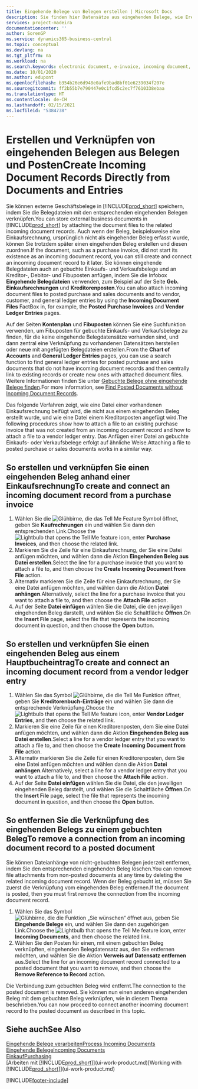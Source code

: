 ```yaml
---
title: Eingehende Belege von Belegen erstellen | Microsoft Docs
description: Sie finden hier Datensätze aus eingehenden Belege, wie Erechnungen erstellen und verwalten OCRaufgaben, elektronische Geschäftsverkehr und Belegaustausch.
services: project-madeira
documentationcenter: ''
author: SorenGP
ms.service: dynamics365-business-central
ms.topic: conceptual
ms.devlang: na
ms.tgt_pltfrm: na
ms.workload: na
ms.search.keywords: electronic document, e-invoice, incoming document, OCR, ecommerce, document exchange, import invoice
ms.date: 10/01/2020
ms.author: edupont
ms.openlocfilehash: b354b26e6d948e0afe9bad8bf01e6239034f207e
ms.sourcegitcommit: ff2b55b7e790447e0c1fcd5c2ec7f7610338ebaa
ms.translationtype: HT
ms.contentlocale: de-CH
ms.lasthandoff: 02/15/2021
ms.locfileid: "5384738"
---
```

# <a name="create-incoming-document-records-directly-from-documents-and-entries"></a><span data-ttu-id="88dc6-103">Erstellen und Verknüpfen von eingehenden Belegen aus Belegen und Posten</span><span class="sxs-lookup"><span data-stu-id="88dc6-103">Create Incoming Document Records Directly from Documents and Entries</span></span>
<span data-ttu-id="88dc6-104">Sie können externe Geschäftsbelege in [!INCLUDE[prod_short](includes/prod_short.md)] speichern, indem Sie die Belegdateien mit den entsprechenden eingehenden Belegen verknüpfen.</span><span class="sxs-lookup"><span data-stu-id="88dc6-104">You can store external business documents in [!INCLUDE[prod_short](includes/prod_short.md)] by attaching the document files to the related incoming document records.</span></span> <span data-ttu-id="88dc6-105">Auch wenn der Beleg, beispielsweise eine Einkaufsrechnung, ursprünglich nicht als eingehender Beleg erfasst wurde, können Sie trotzdem später einen eingehenden Beleg erstellen und diesen zuordnen.</span><span class="sxs-lookup"><span data-stu-id="88dc6-105">If the document, such as a purchase invoice, did not start its existence as an incoming document record, you can still create and connect an incoming document record to it later.</span></span> <span data-ttu-id="88dc6-106">Sie können eingehende Belegdateien auch an gebuchte Einkaufs- und Verkaufsbelege und an Kreditor-, Debitor- und Fibuposten anfügen, indem Sie die Infobox **Eingehende Belegdateien** verwenden, zum Beispiel auf der Seite **Geb. Einkaufsrechnungen** und **Kreditorenposten**.</span><span class="sxs-lookup"><span data-stu-id="88dc6-106">You can also attach incoming document files to posted purchase and sales documents and to vendor, customer, and general ledger entries by using the **Incoming Document Files** FactBox in, for example, the **Posted Purchase Invoices** and **Vendor Ledger Entries** pages.</span></span>

<span data-ttu-id="88dc6-107">Auf der Seiten **Kontenplan** und **Fibuposten** können Sie eine Suchfunktion verwenden, um Fibuposten für gebuchte Einkaufs- und Verkaufsbelege zu finden, für die keine eingehende Belegdatensätze vorhanden sind, und dann zentral eine Verknüpfung zu vorhandenen Datensätzen herstellen oder neue mit angefügten Belegdateien erstellen.</span><span class="sxs-lookup"><span data-stu-id="88dc6-107">From the **Chart of Accounts** and **General Ledger Entries** pages, you can use a search function to find general ledger entries for posted purchase and sales documents that do not have incoming document records and then centrally link to existing records or create new ones with attached document files.</span></span> <span data-ttu-id="88dc6-108">Weitere Informationen finden Sie unter [Gebuchte Belege ohne eingehende Belege finden](across-how-find-posted-documents-without-income-document-records.md).</span><span class="sxs-lookup"><span data-stu-id="88dc6-108">For more information, see [Find Posted Documents without Incoming Document Records](across-how-find-posted-documents-without-income-document-records.md).</span></span>

<span data-ttu-id="88dc6-109">Das folgende Verfahren zeigt, wie eine Datei einer vorhandenen Einkaufsrechnung beifügt wird, die nicht aus einem eingehenden Beleg erstellt wurde, und wie eine Datei einem Kreditorposten angefügt wird.</span><span class="sxs-lookup"><span data-stu-id="88dc6-109">The following procedures show how to attach a file to an existing purchase invoice that was not created from an incoming document record and how to attach a file to a vendor ledger entry.</span></span> <span data-ttu-id="88dc6-110">Das Anfügen einer Datei an gebuchte Einkaufs- oder Verkaufsbelege erfolgt auf ähnliche Weise.</span><span class="sxs-lookup"><span data-stu-id="88dc6-110">Attaching a file to posted purchase or sales documents works in a similar way.</span></span>

## <a name="to-create-and-connect-an-incoming-document-record-from-a-purchase-invoice"></a><span data-ttu-id="88dc6-111">So erstellen und verknüpfen Sie einen eingehenden Beleg anhand einer Einkaufsrechnung</span><span class="sxs-lookup"><span data-stu-id="88dc6-111">To create and connect an incoming document record from a purchase invoice</span></span>
1. <span data-ttu-id="88dc6-112">Wählen Sie die ![Glühbirne, die das Tell Me Feature](media/ui-search/search_small.png "Tell Me-Funktion") Symbol öffnet, geben Sie **Kaufrechnungen** ein und wählen Sie dann den entsprechenden Link.</span><span class="sxs-lookup"><span data-stu-id="88dc6-112">Choose the ![Lightbulb that opens the Tell Me feature](media/ui-search/search_small.png "Tell me what you want to do") icon, enter **Purchase Invoices**, and then choose the related link.</span></span>
2. <span data-ttu-id="88dc6-113">Markieren Sie die Zeile für eine Einkaufsrechnung, der Sie eine Datei anfügen möchten, und wählen dann die Aktion **Eingehenden Beleg aus Datei erstellen**.</span><span class="sxs-lookup"><span data-stu-id="88dc6-113">Select the line for a purchase invoice that you want to attach a file to, and then choose the **Create Incoming Document from File** action.</span></span>
3. <span data-ttu-id="88dc6-114">Alternativ markieren Sie die Zeile für eine Einkaufsrechnung, der Sie eine Datei anfügen möchten, und wählen dann die Aktion **Datei anhängen**.</span><span class="sxs-lookup"><span data-stu-id="88dc6-114">Alternatively, select the line for a purchase invoice that you want to attach a file to, and then choose the **Attach File** action.</span></span>
4. <span data-ttu-id="88dc6-115">Auf der Seite **Datei einfügen** wählen Sie die Datei, die den jeweiligen eingehenden Beleg darstellt, und wählen Sie die Schaltfläche **Öffnen**.</span><span class="sxs-lookup"><span data-stu-id="88dc6-115">On the **Insert File** page, select the file that represents the incoming document in question, and then choose the **Open** button.</span></span>

## <a name="to-create-and-connect-an-incoming-document-record-from-a-vendor-ledger-entry"></a><span data-ttu-id="88dc6-116">So erstellen und verknüpfen Sie einen eingehenden Beleg aus einem Hauptbucheintrag</span><span class="sxs-lookup"><span data-stu-id="88dc6-116">To create and connect an incoming document record from a vendor ledger entry</span></span>
1. <span data-ttu-id="88dc6-117">Wählen Sie das Symbol ![Glühbirne, die die Tell Me Funktion öffnet](media/ui-search/search_small.png "Tell Me-Funktion"), geben Sie **Kreditorenbuch-Einträge** ein und wählen Sie dann die entsprechende Verknüpfung.</span><span class="sxs-lookup"><span data-stu-id="88dc6-117">Choose the ![Lightbulb that opens the Tell Me feature](media/ui-search/search_small.png "Tell me what you want to do") icon, enter **Vendor Ledger Entries**, and then choose the related link.</span></span>
2. <span data-ttu-id="88dc6-118">Markieren Sie eine Zeile für einen Kreditorenposten, dem Sie eine Datei anfügen möchten, und wählen dann die Aktion **Eingehenden Beleg aus Datei erstellen**.</span><span class="sxs-lookup"><span data-stu-id="88dc6-118">Select a line for a vendor ledger entry that you want to attach a file to, and then choose the **Create Incoming Document from File** action.</span></span>
3. <span data-ttu-id="88dc6-119">Alternativ markieren Sie die Zeile für einen Kreditorenposten, dem Sie eine Datei anfügen möchten und wählen dann die Aktion **Datei anhängen**.</span><span class="sxs-lookup"><span data-stu-id="88dc6-119">Alternatively, select a line for a vendor ledger entry that you want to attach a file to, and then choose the **Attach File** action.</span></span>
4. <span data-ttu-id="88dc6-120">Auf der Seite **Datei einfügen** wählen Sie die Datei, die den jeweiligen eingehenden Beleg darstellt, und wählen Sie die Schaltfläche **Öffnen**.</span><span class="sxs-lookup"><span data-stu-id="88dc6-120">On the **Insert File** page, select the file that represents the incoming document in question, and then choose the **Open** button.</span></span>

## <a name="to-remove-a-connection-from-an-incoming-document-record-to-a-posted-document"></a><span data-ttu-id="88dc6-121">So entfernen Sie die Verknüpfung des eingehenden Belegs zu einem gebuchten Beleg</span><span class="sxs-lookup"><span data-stu-id="88dc6-121">To remove a connection from an incoming document record to a posted document</span></span>
<span data-ttu-id="88dc6-122">Sie können Dateianhänge von nicht-gebuchten Belegen jederzeit entfernen, indem Sie den entsprechenden eingehenden Beleg löschen.</span><span class="sxs-lookup"><span data-stu-id="88dc6-122">You can remove file attachments from non-posted documents at any time by deleting the related incoming document record.</span></span> <span data-ttu-id="88dc6-123">Wenn der Beleg gebucht ist, müssen Sie zuerst die Verknüpfung vom eingehenden Beleg entfernen.</span><span class="sxs-lookup"><span data-stu-id="88dc6-123">If the document is posted, then you must first remove the connection from the incoming document record.</span></span>

1. <span data-ttu-id="88dc6-124">Wählen Sie das Symbol ![Glühbirne, die die Funktion „Sie wünschen“ öffnet](media/ui-search/search_small.png "Tell Me-Funktion") aus, geben Sie **Eingehende Belege** ein, und wählen Sie dann den zugehörigen Link.</span><span class="sxs-lookup"><span data-stu-id="88dc6-124">Choose the ![Lightbulb that opens the Tell Me feature](media/ui-search/search_small.png "Tell me what you want to do") icon, enter **Incoming Documents**, and then choose the related link.</span></span>
2. <span data-ttu-id="88dc6-125">Wählen Sie den Posten für einen, mit einem gebuchten Beleg verknüpften, eingehenden Belegdatensatz aus, den Sie entfernen möchten, und wählen Sie die Aktion **Verweis auf Datensatz entfernen** aus.</span><span class="sxs-lookup"><span data-stu-id="88dc6-125">Select the line for an incoming document record connected to a posted document that you want to remove, and then choose the **Remove Reference to Record** action.</span></span>

<span data-ttu-id="88dc6-126">Die Verbindung zum gebuchten Beleg wird entfernt.</span><span class="sxs-lookup"><span data-stu-id="88dc6-126">The connection to the posted document is removed.</span></span> <span data-ttu-id="88dc6-127">Sie können nun einen anderen eingehenden Beleg mit dem gebuchten Beleg verknüpfen, wie in diesem Thema beschrieben.</span><span class="sxs-lookup"><span data-stu-id="88dc6-127">You can now proceed to connect another incoming document record to the posted document as described in this topic.</span></span>

## <a name="see-also"></a><span data-ttu-id="88dc6-128">Siehe auch</span><span class="sxs-lookup"><span data-stu-id="88dc6-128">See Also</span></span>
[<span data-ttu-id="88dc6-129">Eingehende Belege verarbeiten</span><span class="sxs-lookup"><span data-stu-id="88dc6-129">Process Incoming Documents</span></span>](across-process-income-documents.md)  
[<span data-ttu-id="88dc6-130">Eingehende Belege</span><span class="sxs-lookup"><span data-stu-id="88dc6-130">Incoming Documents</span></span>](across-income-documents.md)  
[<span data-ttu-id="88dc6-131">Einkauf</span><span class="sxs-lookup"><span data-stu-id="88dc6-131">Purchasing</span></span>](purchasing-manage-purchasing.md)  
<span data-ttu-id="88dc6-132">[Arbeiten mit [!INCLUDE[prod_short](includes/prod_short.md)]](ui-work-product.md)</span><span class="sxs-lookup"><span data-stu-id="88dc6-132">[Working with [!INCLUDE[prod_short](includes/prod_short.md)]](ui-work-product.md)</span></span>


[!INCLUDE[footer-include](includes/footer-banner.md)]